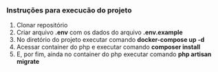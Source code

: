 ### Instruções para execucão do projeto

1. Clonar repositório
2. Criar arquivo **.env** com os dados do arquivo **.env.example**
3. No diretório do projeto executar comando **docker-compose up -d**
4. Acessar container do php e executar comando **composer install**
5. E, por fim, ainda no container do php executar comando **php artisan migrate**
